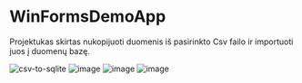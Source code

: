 # WinFormsDemoApp
Projektukas skirtas nukopijuoti duomenis iš pasirinkto Csv failo ir importuoti juos į duomenų bazę.

![csv-to-sqlite](https://user-images.githubusercontent.com/106965568/216674079-4c840473-0c0f-4d5c-a134-2fe81f328f82.gif)
![image](https://user-images.githubusercontent.com/106965568/216772772-dd74c574-f473-4bb7-bc3a-1837f5ca3b85.png)
![image](https://user-images.githubusercontent.com/106965568/215549142-5e604c31-622d-40e8-84b5-a1ddfd630bc8.png)
![image](https://user-images.githubusercontent.com/106965568/215549254-4fc04bcd-6d36-4e86-98f4-a4e69f038b69.png)
